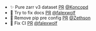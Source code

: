 - ✨ Pure zarr v3 dataset [PR](https://github.com/laminlabs/modlyn/pull/7) [@Koncopd](https://github.com/Koncopd)
- 👷 Try to fix docs [PR](https://github.com/laminlabs/modlyn/pull/6) [@falexwolf](https://github.com/falexwolf)
- 🎨 Remove pip pre config [PR](https://github.com/laminlabs/moscan/pull/3) [@Zethson](https://github.com/Zethson)
- 💚 Fix CI [PR](https://github.com/laminlabs/moscan/pull/1) [@falexwolf](https://github.com/falexwolf)
